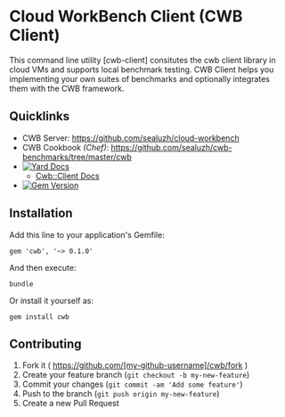 # Cloud WorkBench Client (CWB Client)

This command line utility [cwb-client] consitutes the cwb client library in cloud VMs and supports local benchmark testing.
CWB Client helps you implementing your own suites of benchmarks and optionally integrates them with the CWB framework.


## Quicklinks
* CWB Server: https://github.com/sealuzh/cloud-workbench
* CWB Cookbook *(Chef)*: https://github.com/sealuzh/cwb-benchmarks/tree/master/cwb
* [![Yard Docs](http://img.shields.io/badge/yard-docs-blue.svg)](http://www.rubydoc.info/gems/cwb/)
    * [Cwb::Client Docs](http://www.rubydoc.info/gems/cwb/Cwb/Client)
* [![Gem Version](https://badge.fury.io/rb/cwb.svg)](https://rubygems.org/gems/cwb)


## Installation

Add this line to your application's Gemfile:

    gem 'cwb', '~> 0.1.0'

And then execute:

    bundle

Or install it yourself as:

    gem install cwb


## Contributing

1. Fork it ( https://github.com/[my-github-username]/cwb/fork )
2. Create your feature branch (`git checkout -b my-new-feature`)
3. Commit your changes (`git commit -am 'Add some feature'`)
4. Push to the branch (`git push origin my-new-feature`)
5. Create a new Pull Request
